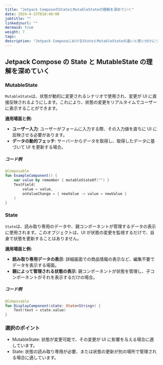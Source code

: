 ```yaml
---
title: "Jetpack ComposeのStateとMutableStateの理解を深めていく"
date: 2024-4-15T010:40:00
jobtitle: ""
linkedinurl: ""
mermaid: true
weight: 7
tags:
description: "Jetpack ComposeにおけるStateとMutableStateの違いと使い分けについて解説。ユーザー入力やデータの動的更新でのMutableStateの利用方法、読み取り専用データでのStateの活用例を紹介します。"
---
```


## Jetpack Compose の State と MutableState の理解を深めていく

### MutableState

`MutableState`は、状態が動的に変更されるシナリオで使用され、変更が UI に直接反映されるようにします。これにより、状態の変更をリアルタイムでユーザーに表示することができます。

**適用場面と例:**

- **ユーザー入力**: ユーザーがフォームに入力する際、その入力値を直ちに UI に反映させる必要があります。
- **データの動的フェッチ**: サーバーからデータを取得し、取得したデータに基づいて UI を更新する場合。

##### コード例

```kotlin
@Composable
fun ExampleComponent() {
    var value by remember { mutableStateOf("") }
    TextField(
        value = value,
        onValueChange = { newValue -> value = newValue }
    )
}
```

### State

`State`は、読み取り専用のデータや、親コンポーネントが管理するデータの表示に使用されます。このオブジェクトは、UI が状態の変更を監視するだけで、自身で状態を更新することはありません。

**適用場面と例:**

- **読み取り専用データの表示**: 詳細画面での商品情報の表示など、編集不要でデータを表示する場面。
- **親によって管理される状態の表示**: 親コンポーネントが状態を管理し、子コンポーネントがそれを表示するだけの場合。

##### コード例

```kotlin
@Composable
fun DisplayComponent(state: State<String>) {
    Text(text = state.value)
}
```

### 選択のポイント

- MutableState: 状態が変更可能で、その変更が UI に影響を与える場合に適しています。
- State: 状態の読み取り専用が必要、または状態の更新が別の場所で管理される場合に適しています。
